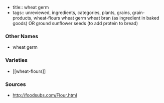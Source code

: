 - title:: wheat germ
- tags:: unreviewed, ingredients, categories, plants, grains, grain-products, wheat-flours
wheat germ wheat bran (as ingredient in baked goods) OR ground sunflower seeds (to add protein to bread)

### Other Names

* wheat germ

### Varieties

* [[wheat-flours]]

### Sources
* http://foodsubs.com/Flour.html
